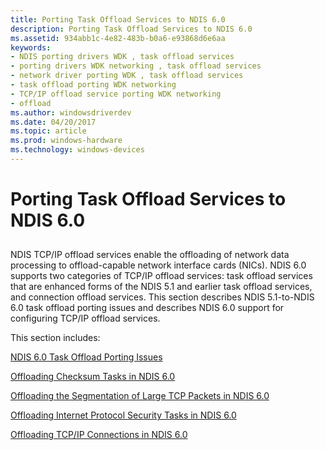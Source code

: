 ```yaml
---
title: Porting Task Offload Services to NDIS 6.0
description: Porting Task Offload Services to NDIS 6.0
ms.assetid: 934abb1c-4e82-483b-b0a6-e93868d6e6aa
keywords:
- NDIS porting drivers WDK , task offload services
- porting drivers WDK networking , task offload services
- network driver porting WDK , task offload services
- task offload porting WDK networking
- TCP/IP offload service porting WDK networking
- offload
ms.author: windowsdriverdev
ms.date: 04/20/2017
ms.topic: article
ms.prod: windows-hardware
ms.technology: windows-devices
---
```


# Porting Task Offload Services to NDIS 6.0


## <a href="" id="ddk-porting-task-offload-services-to-ndis-6-0-ng"></a>


NDIS TCP/IP offload services enable the offloading of network data processing to offload-capable network interface cards (NICs). NDIS 6.0 supports two categories of TCP/IP offload services: task offload services that are enhanced forms of the NDIS 5.1 and earlier task offload services, and connection offload services. This section describes NDIS 5.1-to-NDIS 6.0 task offload porting issues and describes NDIS 6.0 support for configuring TCP/IP offload services.

This section includes:

[NDIS 6.0 Task Offload Porting Issues](ndis-6-0-task-offload-porting-issues.md)

[Offloading Checksum Tasks in NDIS 6.0](offloading-checksum-tasks-in-ndis-6-0.md)

[Offloading the Segmentation of Large TCP Packets in NDIS 6.0](offloading-the-segmentation-of-large-tcp-packets-in-ndis-6-0.md)

[Offloading Internet Protocol Security Tasks in NDIS 6.0](offloading-internet-protocol-security-tasks-in-ndis-6-0.md)

[Offloading TCP/IP Connections in NDIS 6.0](offloading-tcp-ip-connections-in-ndis-6-0.md)

 

 





